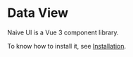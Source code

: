<!--anchor:on-->

# Data View

Naive UI is a Vue 3 component library.

To know how to install it, see [Installation](installation).
